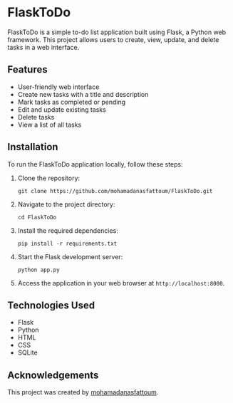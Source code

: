 # FlaskToDo

FlaskToDo is a simple to-do list application built using Flask, a Python web framework. This project allows users to create, view, update, and delete tasks in a web interface.

## Features

- User-friendly web interface
- Create new tasks with a title and description
- Mark tasks as completed or pending
- Edit and update existing tasks
- Delete tasks
- View a list of all tasks

## Installation

To run the FlaskToDo application locally, follow these steps:

1. Clone the repository:
   ```
   git clone https://github.com/mohamadanasfattoum/FlaskToDo.git
   ```

2. Navigate to the project directory:
   ```
   cd FlaskToDo
   ```

3. Install the required dependencies:
   ```
   pip install -r requirements.txt
   ```

4. Start the Flask development server:
   ```
   python app.py
   ```

5. Access the application in your web browser at `http://localhost:8000`.

## Technologies Used

- Flask
- Python
- HTML
- CSS
- SQLite


## Acknowledgements

This project was created by [mohamadanasfattoum](https://github.com/mohamadanasfattoum).

